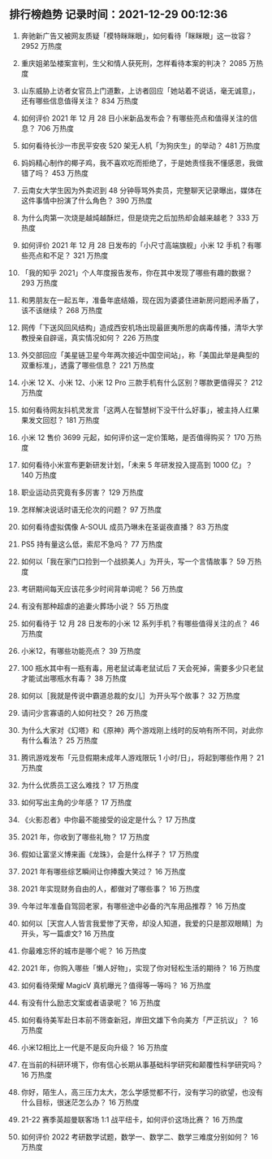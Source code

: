 
## 排行榜趋势 记录时间：2021-12-29 00:12:36
  
  1. 奔驰新广告又被网友质疑「模特眯眯眼」，如何看待「眯眯眼」这一妆容？ 2952 万热度
    
  2. 重庆姐弟坠楼案宣判，生父和情人获死刑，怎样看待本案的判决？ 2085 万热度
    
  3. 山东威胁上访者女官员上门道歉，上访者回应「她站着不说话，毫无诚意」，还有哪些信息值得关注？ 834 万热度
    
  4. 如何评价 2021 年 12 月 28 日小米新品发布会？有哪些亮点和值得关注的信息？ 706 万热度
    
  5. 如何看待长沙一市民平安夜 520 架无人机「为狗庆生」的举动？ 481 万热度
    
  6. 妈妈精心制作的椰子鸡，我不喜欢吃而拒绝了，于是她责怪我不懂感恩，我做错了吗？ 453 万热度
    
  7. 云南女大学生因为外卖迟到 48 分钟辱骂外卖员，完整聊天记录曝出，媒体在这件事情中扮演了什么角色？ 390 万热度
    
  8. 为什么肉第一次烧是越炖越酥烂，但是烧完之后加热却会越来越老？ 333 万热度
    
  9. 如何评价 2021 年 12 月 28 日发布的「小尺寸高端旗舰」小米 12 手机？有哪些亮点和不足？ 321 万热度
    
  10. 「我的知乎 2021」个人年度报告发布，你在其中发现了哪些有趣的数据？ 293 万热度
    
  11. 和男朋友在一起五年，准备年底结婚，现在因为婆婆住进新房问题闹矛盾了，该不该继续？ 268 万热度
    
  12. 网传「下送风回风结构」造成西安机场出现最匪夷所思的病毒传播，清华大学教授亲自辟谣，真实情况如何？ 226 万热度
    
  13. 外交部回应「美星链卫星今年两次接近中国空间站」，称「美国此举是典型的双重标准」，透露了哪些信息？ 221 万热度
    
  14. 小米 12 X、小米 12、小米 12 Pro 三款手机有什么区别？哪款更值得买？ 212 万热度
    
  15. 如何看待网友抖机灵发言「这两人在智慧树下没干什么好事」，被主持人红果果发文回怼？ 181 万热度
    
  16. 小米 12 售价 3699 元起，如何评价这一定价策略，是否值得购买？ 170 万热度
    
  17. 如何看待小米宣布更新研发计划，「未来 5 年研发投入提高到 1000 亿」？ 140 万热度
    
  18. 职业运动员究竟有多厉害？ 129 万热度
    
  19. 怎样解决说话时语无伦次的问题？ 97 万热度
    
  20. 如何看待虚拟偶像 A-SOUL 成员乃琳未在圣诞夜直播？ 83 万热度
    
  21. PS5 持有量这么低，索尼不急吗？ 77 万热度
    
  22. 如何以「我在家门口捡到一个战损美人」为开头，写一个言情故事？ 59 万热度
    
  23. 考研期间每天应该花多少时间背单词呢？ 56 万热度
    
  24. 有没有那种超虐的追妻火葬场小说？ 55 万热度
    
  25. 如何看待于 12 月 28 日发布的小米 12 系列手机？有哪些值得关注的点？ 46 万热度
    
  26. 小米12，有哪些功能亮点？ 39 万热度
    
  27. 100 瓶水其中有一瓶有毒，用老鼠试毒老鼠试后 7 天会死掉，需要多少只老鼠才能试出哪瓶水有毒？ 38 万热度
    
  28. 如何以［我就是传说中霸道总裁的女儿］为开头写个故事？ 32 万热度
    
  29. 请问少言寡语的人如何社交？ 26 万热度
    
  30. 为什么大家对《幻塔》和《原神》两个游戏刚上线时的反响有所不同，对此你有什么看法？ 25 万热度
    
  31. 腾讯游戏发布「元旦假期未成年人游戏限玩 1 小时/日」，将起到哪些作用？ 21 万热度
    
  32. 为什么优质员工这么难找？ 17 万热度
    
  33. 如何写出主角的少年感？ 17 万热度
    
  34. 《火影忍者》中你最不能接受的设定是什么？ 17 万热度
    
  35. 2021 年，你收到了哪些礼物？ 17 万热度
    
  36. 假如让富坚义博来画《龙珠》，会是什么样子？ 17 万热度
    
  37. 2021 年有哪些综艺瞬间让你捧腹大笑过？ 16 万热度
    
  38. 2021 年实现财务自由的人，都做对了哪些事？ 16 万热度
    
  39. 今年过年准备自驾回老家，有哪些途中必备的汽车用品推荐？ 16 万热度
    
  40. 如何以［天宫人人皆言我爱惨了天帝，却没人知道，我爱的只是那双眼睛］为开头，写一篇虐文? 16 万热度
    
  41. 你最难忘怀的城市是哪个呢？ 16 万热度
    
  42. 2021 年，你购入哪些「懒人好物」，实现了你对轻松生活的期待？ 16 万热度
    
  43. 如何看待荣耀 MagicV 真机曝光？值得等一等吗？ 16 万热度
    
  44. 有没有什么励志文案或者语录呢？ 16 万热度
    
  45. 如何看待美军赴日本前不筛查新冠，岸田文雄下令向美方「严正抗议」？ 16 万热度
    
  46. 小米12相比上一代是不是反向升级？ 16 万热度
    
  47. 在当前的科研环境下，你有信心长期从事基础科学研究和颠覆性科学研究吗？ 16 万热度
    
  48. 你好，陌生人，高三压力太大，怎么学感觉都不行，没有学习的欲望，也没有什么目标，很迷茫怎么办？ 16 万热度
    
  49. 21-22 赛季英超曼联客场 1:1 战平纽卡，如何评价这场比赛？ 16 万热度
    
  50. 如何评价 2022 考研数学试题，数学一、数学二、数学三难度分别如何？ 16 万热度
    
